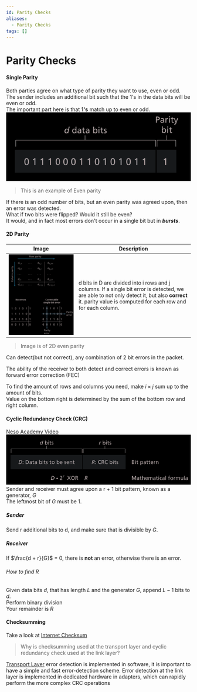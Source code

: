 ```yaml
---
id: Parity Checks
aliases:
  - Parity Checks
tags: []
---
```


# Parity Checks
#### Single Parity 
Both parties agree on what type of parity they want to use, even or odd.  
The sender includes an additional bit such that the 1's in the data bits will be even or odd.  
The important part here is that **1's** match up to even or odd.  
![img](../Images/e3.png) 
> This is an example of Even parity 

If there is an odd number of bits, but an even parity was agreed upon, then an error was detected.  
What if two bits were flipped? Would it still be even?  
It would, and in fact most errors don't occur in a single bit but in ***bursts***.  

#### 2D Parity 
| Image | Description |
| -------------- | --------------- |
| ![w](../Images/e4.png) | d bits in D are divided into i rows and j columns. If a single bit error is detected, we are able to not only detect it, but also **correct** it. parity value is computed for each row and for each column.  |

> Image is of 2D even parity 

Can detect(but not correct), any combination of 2 bit errors in the packet.  

The ability of the receiver to both detect and correct errors is known as forward error correction (FEC)

To find the amount of rows and columns you need, make $i \times j$ sum up to the amount of bits.   
Value on the bottom right is determined by the sum of the bottom row and right column.  

#### Cyclic Redundancy Check (CRC) 
[Neso Academy Video](https://www.youtube.com/watch?v=A9g6rTMblz4) 
![img](../Images/e5.png) 
Sender and receiver must agree upon a r + 1 bit pattern, known as a generator, $G$  
The leftmost bit of $G$ must be 1.  
##### Sender 
Send r additional bits to d, and make sure that is divisible by $G$.  

##### Receiver
If $\frac{d + r}{G}$ = 0, there is **not** an error, otherwise there is an error. 

###### How to find R
Given data bits $d$, that has length $L$ and the generator $G$, append $L -1$ bits to $d$.  
Perform binary division  
Your remainder is $R$  

#### Checksumming 
Take a look at [Internet Checksum](notes/Internet%20Checksum.md)
> Why is checksumming used at the transport layer and cyclic redundancy  check used at the link layer?  

[Transport Layer](notes/Transport%20Layer.md) error detection is implemented in software, it is important to have a simple and fast  error-detection scheme. Error detection at  the link layer is implemented in dedicated hardware in adapters, which can rapidly  perform the more complex CRC operations



